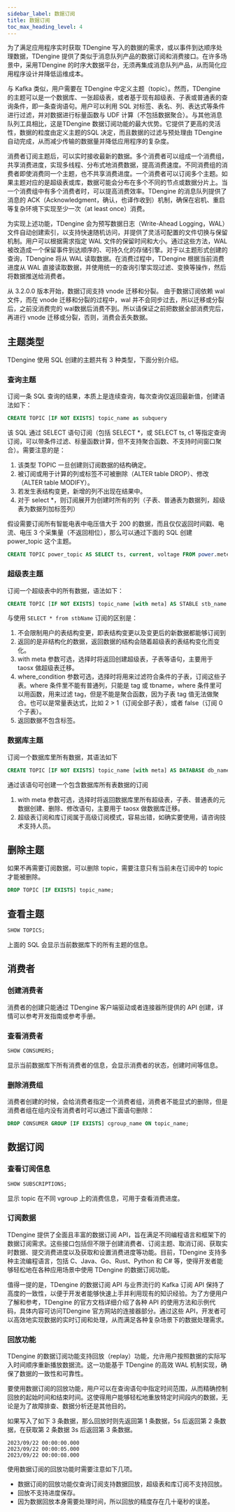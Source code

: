 ```yaml
---
sidebar_label: 数据订阅
title: 数据订阅
toc_max_heading_level: 4
---
```


为了满足应用程序实时获取 TDengine 写入的数据的需求，或以事件到达顺序处理数据，TDengine 提供了类似于消息队列产品的数据订阅和消费接口。在许多场景中，采用TDengine 的时序大数据平台，无须再集成消息队列产品，从而简化应用程序设计并降低运维成本。

与 Kafka 类似，用户需要在 TDengine 中定义主题（topic）。然而，TDengine 的主题可以是一个数据库、一张超级表，或者基于现有超级表、子表或普通表的查询条件，即一条查询语句。用户可以利用 SQL 对标签、表名、列、表达式等条件进行过滤，并对数据进行标量函数与 UDF 计算（不包括数据聚合）。与其他消息队列工具相比，这是TDengine 数据订阅功能的最大优势。它提供了更高的灵活性，数据的粒度由定义主题的SQL 决定，而且数据的过滤与预处理由 TDengine 自动完成，从而减少传输的数据量并降低应用程序的复杂度。

消费者订阅主题后，可以实时接收最新的数据。多个消费者可以组成一个消费组，共享消费进度，实现多线程、分布式地消费数据，提高消费速度。不同消费组的消费者即使消费同一个主题，也不共享消费进度。一个消费者可以订阅多个主题。如果主题对应的是超级表或库，数据可能会分布在多个不同的节点或数据分片上。当一个消费组中有多个消费者时，可以提高消费效率。TDengine 的消息队列提供了消息的 ACK（Acknowledgment，确认，也译作收到）机制，确保在宕机、重启等复杂环境下实现至少一次（at least once）消费。

为实现上述功能，TDengine 会为预写数据日志（Write-Ahead Logging，WAL）文件自动创建索引，以支持快速随机访问，并提供了灵活可配置的文件切换与保留机制。用户可以根据需求指定 WAL 文件的保留时间和大小。通过这些方法，WAL 被改造成一个保留事件到达顺序的、可持久化的存储引擎。对于以主题形式创建的查询，TDengine 将从 WAL 读取数据。在消费过程中，TDengine 根据当前消费进度从 WAL 直接读取数据，并使用统一的查询引擎实现过滤、变换等操作，然后将数据推送给消费者。

从 3.2.0.0 版本开始，数据订阅支持 vnode 迁移和分裂。 由于数据订阅依赖 wal文件，而在 vnode 迁移和分裂的过程中，wal 并不会同步过去，所以迁移或分裂后，之前没消费完的 wal数据后消费不到。所以请保证之前把数据全部消费完后，再进行 vnode 迁移或分裂，否则，消费会丢失数据。

## 主题类型

TDengine 使用 SQL 创建的主题共有 3 种类型，下面分别介绍。

### 查询主题

订阅一条 SQL 查询的结果，本质上是连续查询，每次查询仅返回最新值，创建语法如下：

```sql
CREATE TOPIC [IF NOT EXISTS] topic_name as subquery
```
该 SQL 通过 SELECT 语句订阅（包括 SELECT *，或 SELECT ts, c1 等指定查询订阅，可以带条件过滤、标量函数计算，但不支持聚合函数、不支持时间窗口聚合）。需要注意的是：
1. 该类型 TOPIC 一旦创建则订阅数据的结构确定。
2. 被订阅或用于计算的列或标签不可被删除（ALTER table DROP）、修改（ALTER table MODIFY）。
3. 若发生表结构变更，新增的列不出现在结果中。
4. 对于 select *，则订阅展开为创建时所有的列（子表、普通表为数据列，超级表为数据列加标签列）

假设需要订阅所有智能电表中电压值大于 200 的数据，而且仅仅返回时间戳、电流、电压 3 个采集量（不返回相位），那么可以通过下面的 SQL 创建 power_topic 这个主题。
```sql
CREATE TOPIC power_topic AS SELECT ts, current, voltage FROM power.meters WHERE voltage > 200;
```

### 超级表主题

订阅一个超级表中的所有数据，语法如下：
```sql
CREATE TOPIC [IF NOT EXISTS] topic_name [with meta] AS STABLE stb_name [where_condition]
```

与使用 `SELECT * from stbName` 订阅的区别是：

1. 不会限制用户的表结构变更，即表结构变更以及变更后的新数据都能够订阅到
2. 返回的是非结构化的数据，返回数据的结构会随着超级表的表结构变化而变化。
3. with meta 参数可选，选择时将返回创建超级表，子表等语句，主要用于 taosx 做超级表迁移。
4. where_condition 参数可选，选择时将用来过滤符合条件的子表，订阅这些子表。where 条件里不能有普通列，只能是 tag 或 tbname，where 条件里可以用函数，用来过滤 tag，但是不能是聚合函数，因为子表 tag 值无法做聚合。也可以是常量表达式，比如 2 > 1（订阅全部子表），或者 false（订阅 0 个子表）。
5. 返回数据不包含标签。

### 数据库主题

订阅一个数据库里所有数据，其语法如下
```sql
CREATE TOPIC [IF NOT EXISTS] topic_name [with meta] AS DATABASE db_name;
```

通过该语句可创建一个包含数据库所有表数据的订阅
1. with meta 参数可选，选择时将返回数据库里所有超级表，子表、普通表的元数据创建、删除、修改语句，主要用于 taosx 做数据库迁移。
2. 超级表订阅和库订阅属于高级订阅模式，容易出错，如确实要使用，请咨询技术支持人员。

## 删除主题

如果不再需要订阅数据，可以删除 topic，需要注意只有当前未在订阅中的 topic 才能被删除。

```sql
DROP TOPIC [IF EXISTS] topic_name;
```

## 查看主题

```sql
SHOW TOPICS;
```

上面的 SQL 会显示当前数据库下的所有主题的信息。

## 消费者

### 创建消费者

消费者的创建只能通过 TDengine 客户端驱动或者连接器所提供的 API 创建，详情可以参考开发指南或参考手册。

### 查看消费者

```sql
SHOW CONSUMERS;
```

显示当前数据库下所有消费者的信息，会显示消费者的状态，创建时间等信息。

### 删除消费组

消费者创建的时候，会给消费者指定一个消费者组，消费者不能显式的删除，但是消费者组在组内没有消费者时可以通过下面语句删除：
```sql
DROP CONSUMER GROUP [IF EXISTS] cgroup_name ON topic_name;
```

## 数据订阅

### 查看订阅信息

```sql
SHOW SUBSCRIPTIONS;
```
显示 topic 在不同 vgroup 上的消费信息，可用于查看消费进度。

### 订阅数据

TDengine 提供了全面且丰富的数据订阅 API，旨在满足不同编程语言和框架下的数据订阅需求。这些接口包括但不限于创建消费者、订阅主题、取消订阅、获取实时数据、提交消费进度以及获取和设置消费进度等功能。目前，TDengine 支持多种主流编程语言，包括 C、Java、Go、Rust、Python 和 C# 等，使得开发者能够轻松地在各种应用场景中使用 TDengine 的数据订阅功能。

值得一提的是，TDengine 的数据订阅 API 与业界流行的 Kafka 订阅 API 保持了高度的一致性，以便于开发者能够快速上手并利用现有的知识经验。为了方便用户了解和参考，TDengine 的官方文档详细介绍了各种 API 的使用方法和示例代码，具体内容可访问TDengine 官方网站的连接器部分。通过这些 API，开发者可以高效地实现数据的实时订阅和处理，从而满足各种复杂场景下的数据处理需求。

### 回放功能

TDengine 的数据订阅功能支持回放（replay）功能，允许用户按照数据的实际写入时间顺序重新播放数据流。这一功能基于 TDengine 的高效 WAL 机制实现，确保了数据的一致性和可靠性。

要使用数据订阅的回放功能，用户可以在查询语句中指定时间范围，从而精确控制回放的起始时间和结束时间。这使得用户能够轻松地重放特定时间段内的数据，无论是为了故障排查、数据分析还是其他目的。

如果写入了如下 3 条数据，那么回放时则先返回第 1 条数据，5s 后返回第 2 条数据，在获取第 2 条数据 3s 后返回第 3 条数据。

```text
2023/09/22 00:00:00.000
2023/09/22 00:00:05.000
2023/09/22 00:00:08.000
```

使用数据订阅的回放功能时需要注意如下几项。
- 数据订阅的回放功能仅查询订阅支持数据回放，超级表和库订阅不支持回放。
- 回放不支持进度保存。
- 因为数据回放本身需要处理时间，所以回放的精度存在几十毫秒的误差。
